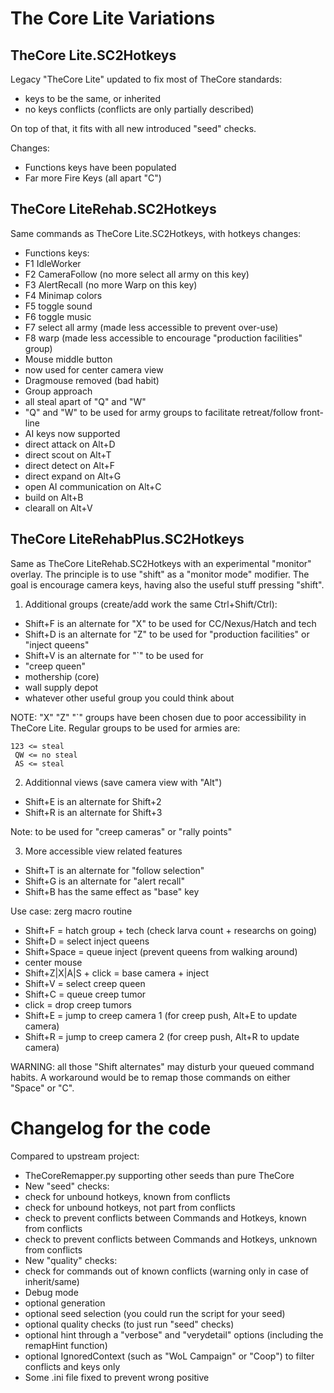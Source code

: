 The Core Lite Variations
========================

TheCore Lite.SC2Hotkeys
-----------------------

Legacy "TheCore Lite" updated to fix most of TheCore standards:
* keys to be the same, or inherited
* no keys conflicts (conflicts are only partially described)

On top of that, it fits with all new introduced "seed" checks.

Changes:
* Functions keys have been populated
* Far more Fire Keys (all apart "C")

TheCore LiteRehab.SC2Hotkeys
----------------------------

Same commands as TheCore Lite.SC2Hotkeys, with hotkeys changes:
* Functions keys:
 * F1 IdleWorker
 * F2 CameraFollow (no more select all army on this key)
 * F3 AlertRecall  (no more Warp on this key)
 * F4 Minimap colors
 * F5 toggle sound
 * F6 toggle music
 * F7 select all army (made less accessible to prevent over-use)
 * F8 warp (made less accessible to encourage "production facilities" group)
* Mouse middle button
 * now used for center camera view
 * Dragmouse removed (bad habit)
* Group approach
 * all steal apart of "Q" and "W"
 * "Q" and "W" to be used for army groups to facilitate retreat/follow front-line
* AI keys now supported
 * direct attack on Alt+D
 * direct scout on Alt+T
 * direct detect on Alt+F
 * direct expand on Alt+G
 * open AI communication on Alt+C
 * build on Alt+B
 * clearall on Alt+V

TheCore LiteRehabPlus.SC2Hotkeys
----------------------------

Same as TheCore LiteRehab.SC2Hotkeys with an experimental "monitor" overlay.
The principle is to use "shift" as a "monitor mode" modifier.
The goal is encourage camera keys, having also the useful stuff pressing "shift".

1. Additional groups (create/add work the same Ctrl+Shift/Ctrl):
* Shift+F is an alternate for "X" to be used for CC/Nexus/Hatch and tech
* Shift+D is an alternate for "Z" to be used for "production facilities" or "inject queens"
* Shift+V is an alternate for "`" to be used for
 * "creep queen"
 * mothership (core)
 * wall supply depot
 * whatever other useful group you could think about

NOTE: "X" "Z" "`" groups have been chosen due to poor accessibility in TheCore Lite. Regular groups to be used for armies are:
```
123 <= steal
 QW <= no steal
 AS <= steal
```

2. Additionnal views (save camera view with "Alt")
* Shift+E is an alternate for Shift+2
* Shift+R is an alternate for Shift+3

Note: to be used for "creep cameras" or "rally points"

3. More accessible view related features
* Shift+T is an alternate for "follow selection"
* Shift+G is an alternate for "alert recall"
* Shift+B has the same effect as "base" key

Use case: zerg macro routine
* Shift+F = hatch group + tech (check larva count + researchs on going)
* Shift+D = select inject queens
* Shift+Space = queue inject (prevent queens from walking around)
* center mouse
* Shift+Z|X|A|S + click = base camera + inject
* Shift+V = select creep queen
* Shift+C = queue creep tumor
* click = drop creep tumors
* Shift+E = jump to creep camera 1 (for creep push, Alt+E to update camera)
* Shift+R = jump to creep camera 2 (for creep push, Alt+R to update camera)

WARNING: all those "Shift alternates" may disturb your queued command habits.
A workaround would be to remap those commands on either "Space" or "C".

Changelog for the code
======================

Compared to upstream project:
* TheCoreRemapper.py supporting other seeds than pure TheCore
* New "seed" checks:
 * check for unbound hotkeys, known from conflicts
 * check for unbound hotkeys, not part from conflicts
 * check to prevent conflicts between Commands and Hotkeys, known from conflicts
 * check to prevent conflicts between Commands and Hotkeys, unknown from conflicts
* New "quality" checks:
 * check for commands out of known conflicts (warning only in case of inherit/same)
* Debug mode
 * optional generation
 * optional seed selection (you could run the script for your seed)
 * optional quality checks (to just run "seed" checks)
 * optional hint through a "verbose" and "verydetail" options (including the remapHint function)
 * optional IgnoredContext (such as "WoL Campaign" or "Coop") to filter conflicts and keys only
* Some .ini file fixed to prevent wrong positive
